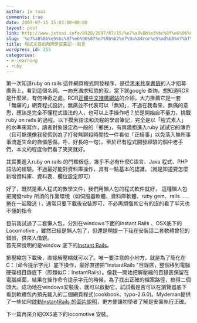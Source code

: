 ```yaml
---
author: jx tsai
comments: true
date: 2007-07-15 15:03:00+00:00
layout: post
link: http://www.jxtsai.info/0928/2007/07/15/%e7%a8%8b%e5%bc%8f%e6%96%87%e7%9b%b2%e7%9a%84ror%e5%ad%b8%e7%bf%92%e7%ad%86%e8%a8%98-%e5%89%8d%e8%a8%80/
slug: '%e7%a8%8b%e5%bc%8f%e6%96%87%e7%9b%b2%e7%9a%84ror%e5%ad%b8%e7%bf%92%e7%ad%86%e8%a8%98-%e5%89%8d%e8%a8%80'
title: 程式文盲的ROR學習筆記--前言
wordpress_id: 355
categories:
- e-learning
- ruby
---
```


第一次知道ruby on rails 這件網頁程式開發程序，是從[黑米共享書籤](http://www.hemidemi.com.tw/)的人才招募廣告上，看到這個名詞。一向充滿求知慾的我，當下就google 查詢，想知道ROR是什麼米，有何神奇之處。ROR[正體中文推廣網站](http://www.rubyonrails.org.tw/)的介紹，大力推薦它是一套「無痛的」網頁程式設計。無痛並不代表可以「無知」，不過在我看來，無痛的意思，應該是完全不懂程式語法的人，也可以上手操作吧？於是開始自不量力，挑戰 ruby on rails 的過程。以下摸索語法和流程的學習筆記，完全是以「程式素人」的水準來寫作，讀者對象設定為一般的「鄉民」，有興趣想進入ruby 試試它的傳奇（且可能還像我發慌到為了打發無聊殺時間找一件看似「正經事」以免落入無所事事流逝生命的自憐感傷。呼，好長的一句）。至於已有程式開發經驗的個中老手們，本文的程度你們看了笑笑就好。  
  
其實要進入ruby on rails 的門檻很低，幾乎不必有什麼C語言、Java 程式、PHP語法的經驗。不過最好能對資料庫操作，具有一點基本的認識。（就是知道要怎麼新增資料庫、資料表、欄位設定即可）  
  
好了，既然是素人程式的教學文件，我們用懶人包的程式軟件就好， 這種懶人包把開發ruby 所須的作業環境（如伺服器軟體、資料庫軟體、ruby gem、rails......捲在一起贈送 ），通常只要下載後安裝即可，不必再煩惱其它有的沒的看了半天也不懂的指令  
  
目前我試過了二套懶人包，分別在windows下面的Instant Rails 、OSX底下的Locomotive ，雖然已經是懶人包了，但還是稍提一下我在安裝這二套軟體曾犯的錯誤，供來人借鏡。  
首先來說明的是window 底下的[Instant Rails](http://instantrails.rubyforge.org/wiki/wiki.pl)。  
  
把壓縮包下載後，直接解壓縮就可以了。唯一要注意的小地方，就是為了簡化在 C：（命令提示字元）底下操作，最好直接把"InstantRails "目錄匧，整個移到電腦硬碟根目錄底下（即類似C：InstantRails）。像我一開始把解壓縮的目錄匧保留在電腦桌面，結果在操作命令提示字元的時候，為了找出正確的檔案路徑，搞得二個頭大。成功地在windows安裝後，就可以啟動它，試試看是否可以在瀏覽器底下看到軟體包內預先載入的二個網頁程式(cookbook、typo-2.6.0)。Mydeman提供了一些如何[啟動InstantRails 的圖片說明](http://blog.csdn.net/mydeman/archive/2007/06/29/1671492.aspx)，更方便讓初學者了解是安裝執行正確。  
  
下一篇再來介紹OXS底下的locomotive 安裝。  
  

